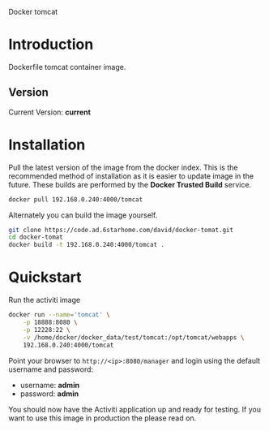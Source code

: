 Docker tomcat
# Introduction

Dockerfile  tomcat container image.

## Version

Current Version: **current**

# Installation

Pull the latest version of the image from the docker index. This is the recommended method of installation as it is easier to update image in the future. These builds are performed by the **Docker Trusted Build** service.

```bash
docker pull 192.168.0.240:4000/tomcat
```

Alternately you can build the image yourself.

```bash
git clone https://code.ad.6starhome.com/david/docker-tomat.git
cd docker-tomat
docker build -t 192.168.0.240:4000/tomcat .
```

# Quickstart

Run the activiti image

```bash
docker run --name='tomcat' \
    -p 18888:8080 \
    -p 12228:22 \
    -v /home/docker/docker_data/test/tomcat:/opt/tomcat/webapps \
    192.168.0.240:4000/tomcat
```

Point your browser to `http://<ip>:8080/manager` and login using the default username and password:

* username: **admin**
* password: **admin**

You should now have the Activiti application up and ready for testing. If you want to use this image in production the please read on.
